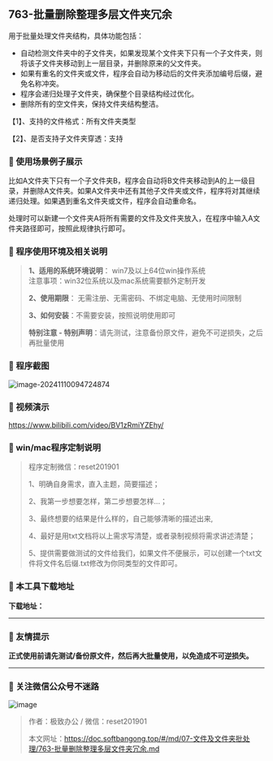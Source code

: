 ## 763-批量删除整理多层文件夹冗余
用于批量处理文件夹结构，具体功能包括：

- 自动检测文件夹中的子文件夹，如果发现某个文件夹下只有一个子文件夹，则将该子文件夹移动到上一层目录，并删除原来的父文件夹。
- 如果有重名的文件夹或文件，程序会自动为移动后的文件夹添加编号后缀，避免名称冲突。
- 程序会递归处理子文件夹，确保整个目录结构经过优化。
- 删除所有的空文件夹，保持文件夹结构整洁。

【1】、支持的文件格式：所有文件夹类型 

【2】、是否支持子文件夹穿透：支持

### 📑 使用场景例子展示

比如A文件夹下只有一个子文件夹B，程序会自动将B文件夹移动到A的上一级目录，并删除A文件夹。如果A文件夹中还有其他子文件夹或文件，程序将对其继续递归处理。如果遇到重名文件夹或文件，程序会自动重命名。

处理时可以新建一个文件夹A将所有需要的文件及文件夹放入，在程序中输入A文件夹路径即可，按照此规律执行即可。

### 📑 程序使用环境及相关说明

> **1、适用的系统环境说明**： win7及以上64位win操作系统  
> 注意事项：win32位系统以及mac系统需要额外定制开发  
>
> **2、使用期限**： 无需注册、无需密码、不绑定电脑、无使用时间限制  
>
> **3、如何安装**：不需要安装，按照说明使用即可  
>
> **特别注意 - 特别声明**：请先测试，注意备份原文件，避免不可逆损失，之后再批量使用

### 📑 程序截图

![image-20241110094724874](https://s2.loli.net/2024/11/10/OiLRMIbPBhoxsE8.png) 

### 📑 视频演示

https://www.bilibili.com/video/BV1zRmiYZEhy/

### 📑 win/mac程序定制说明

> 程序定制微信：reset201901  
>
> 1、明确自身需求，直入主题，简要描述；
>
> 2、我第一步想要怎样，第二步想要怎样...； 
>
> 3、最终想要的结果是什么样的，自己能够清晰的描述出来,  
>
> 4、最好是用txt文档将以上需求写清楚，或者录制视频将需求讲述清楚；  
>
> 5、提供需要做测试的文件给我们，如果文件不便展示，可以创建一个txt文件将文件名后缀.txt修改为你同类型的文件即可。  

### 📑 本工具下载地址

**下载地址：**

------

### 📑 友情提示

**正式使用前请先测试/备份原文件，然后再大批量使用，以免造成不可逆损失。**

------

### 📑 关注微信公众号不迷路

![image](https://s2.loli.net/2024/11/02/tK9T7jxLcuv5rUk.png)

> 作者：极致办公  /  微信：reset201901
>
> 本文网址：https://doc.softbangong.top/#/md/07-文件及文件夹批处理/763-批量删除整理多层文件夹冗余.md